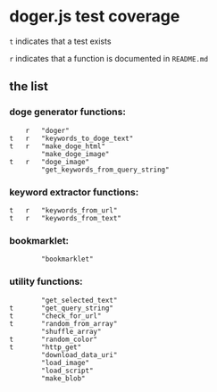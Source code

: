 # doger.js test coverage

`t` indicates that a test exists

`r` indicates that a function is documented in `README.md`

## the list

### doge generator functions:
		r	"doger"
	t	r	"keywords_to_doge_text"
	t	r	"make_doge_html"
			"make_doge_image"
	t	r	"doge_image"
			"get_keywords_from_query_string"

### keyword extractor functions:
	t	r	"keywords_from_url"
	t	r	"keywords_from_text"

### bookmarklet:
			"bookmarklet"

### utility functions:
			"get_selected_text"
	t		"get_query_string"
	t		"check_for_url"
	t		"random_from_array"
			"shuffle_array"
	t		"random_color"
	t		"http_get"
			"download_data_uri"
			"load_image"
			"load_script"
			"make_blob"